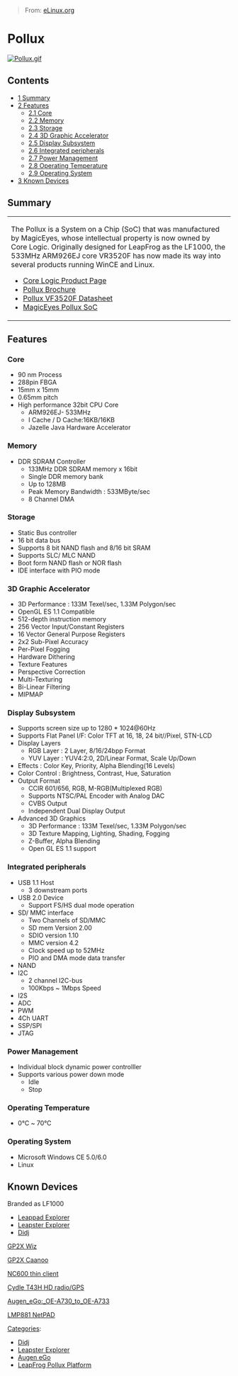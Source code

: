 > From: [eLinux.org](http://eLinux.org/Pollux "http://eLinux.org/Pollux")


# Pollux



[![Pollux.gif](http://eLinux.org/images/3/3e/Pollux.gif)](http://eLinux.org/File:Pollux.gif)

## Contents

-   [1 Summary](#summary)
-   [2 Features](#features)
    -   [2.1 Core](#core)
    -   [2.2 Memory](#memory)
    -   [2.3 Storage](#storage)
    -   [2.4 3D Graphic Accelerator](#3d-graphic-accelerator)
    -   [2.5 Display Subsystem](#display-subsystem)
    -   [2.6 Integrated peripherals](#integrated-peripherals)
    -   [2.7 Power Management](#power-management)
    -   [2.8 Operating Temperature](#operating-temperature)
    -   [2.9 Operating System](#operating-system)
-   [3 Known Devices](#known-devices)

## Summary

<table>
<col width="100%" />
<tbody>
<tr class="odd">
<td align="left"><p>The Pollux is a System on a Chip (SoC) that was manufactured by MagicEyes, whose intellectual property is now owned by Core Logic. Originally designed for LeapFrog as the LF1000, the 533MHz ARM926EJ core VR3520F has now made its way into several products running WinCE and Linux.</p>
<ul>
<li><a href="http://www.corelogic.co.kr/kor2/application/portable05.php">Core Logic Product Page</a></li>
<li><a href="http://elinux.org/images/c/cc/Pollux-brochure.pdf" title="Pollux-brochure.pdf">Pollux Brochure</a></li>
<li><a href="http://elinux.org/images/c/ca/Pollux-datasheet.pdf" title="Pollux-datasheet.pdf">Pollux VF3520F Datasheet</a></li>
<li><a href="http://thing1.linuxdevices.com/news/NS4648734230.html">MagicEyes Pollux SoC</a></li>
</ul></td>
</tr>
</tbody>
</table>

## Features

### Core

-   90 nm Process
-   288pin FBGA
-   15mm x 15mm
-   0.65mm pitch
-   High performance 32bit CPU Core
    -   ARM926EJ- 533MHz
    -   I Cache / D Cache:16KB/16KB
    -   Jazelle Java Hardware Accelerator

### Memory

-   DDR SDRAM Controller
    -   133MHz DDR SDRAM memory x 16bit
    -   Single DDR memory bank
    -   Up to 128MB
    -   Peak Memory Bandwidth : 533MByte/sec
    -   8 Channel DMA

### Storage

-   Static Bus controller
-   16 bit data bus
-   Supports 8 bit NAND flash and 8/16 bit SRAM
-   Supports SLC/ MLC NAND
-   Boot form NAND flash or NOR flash
-   IDE interface with PIO mode

### 3D Graphic Accelerator

-   3D Performance : 133M Texel/sec, 1.33M Polygon/sec
-   OpenGL ES 1.1 Compatible
-   512-depth instruction memory
-   256 Vector Input/Constant Registers
-   16 Vector General Purpose Registers
-   2x2 Sub-Pixel Accuracy
-   Per-Pixel Fogging
-   Hardware Dithering
-   Texture Features
-   Perspective Correction
-   Multi-Texturing
-   Bi-Linear Filtering
-   MIPMAP

### Display Subsystem

-   Supports screen size up to 1280 \* 1024@60Hz
-   Supports Flat Panel I/F: Color TFT at 16, 18, 24 bit//Pixel, STN-LCD
-   Display Layers
    -   RGB Layer : 2 Layer, 8/16/24bpp Format
    -   YUV Layer : YUV4:2:0, 2D/Linear Format, Scale Up/Down
-   Effects : Color Key, Priority, Alpha Blending(16 Levels)
-   Color Control : Brightness, Contrast, Hue, Saturation
-   Output Format
    -   CCIR 601/656, RGB, M-RGB(Multiplexed RGB)
    -   Supports NTSC/PAL Encoder with Analog DAC
    -   CVBS Output
    -   Independent Dual Display Output
-   Advanced 3D Graphics
    -   3D Performance : 133M Texel/sec, 1.33M Polygon/sec
    -   3D Texture Mapping, Lighting, Shading, Fogging
    -   Z-Buffer, Alpha Blending
    -   Open GL ES 1.1 support

### Integrated peripherals

-   USB 1.1 Host
    -   3 downstream ports
-   USB 2.0 Device
    -   Support FS/HS dual mode operation
-   SD/ MMC interface
    -   Two Channels of SD/MMC
    -   SD mem Version 2.00
    -   SDIO version 1.10
    -   MMC version 4.2
    -   Clock speed up to 52MHz
    -   PIO and DMA mode data transfer
-   NAND
-   I2C
    -   2 channel I2C-bus
    -   100Kbps \~ 1Mbps Speed
-   I2S
-   ADC
-   PWM
-   4Ch UART
-   SSP/SPI
-   JTAG

### Power Management

-   Individual block dynamic power controlller
-   Supports various power down mode
    -   Idle
    -   Stop

### Operating Temperature

-   0℃ \~ 70℃

### Operating System

-   Microsoft Windows CE 5.0/6.0
-   Linux

## Known Devices

Branded as LF1000

-   [Leappad Explorer](http://eLinux.org/Leappad_Explorer "Leappad Explorer")
-   [Leapster Explorer](http://eLinux.org/Leapster_Explorer "Leapster Explorer")
-   [Didj](http://eLinux.org/Didj "Didj")

[GP2X Wiz](http://eLinux.org/GP2X_Wiz "GP2X Wiz")

[GP2X Caanoo](http://en.wikipedia.org/wiki/GP2X_Caanoo)

[NC600 thin client](http://code.jeffkent.net/trac/nc600/)

[Cydle T43H HD radio/GPS](http://www.cydle.com/product_T43H.aspx)

[Augen\_eGo:\_OE-A730\_to\_OE-A733](http://eLinux.org/Augen_eGo:_OE-A730_to_OE-A733 "Augen eGo: OE-A730 to OE-A733")

[LMP881 NetPAD](http://lucasind-usa.com/lmp881.htm)


[Categories](http://eLinux.org/Special:Categories "Special:Categories"):

-   [Didj](http://eLinux.org/Category:Didj "Category:Didj")
-   [Leapster
    Explorer](http://eLinux.org/Category:Leapster_Explorer "Category:Leapster Explorer")
-   [Augen
    eGo](http://eLinux.org/index.php?title=Category:Augen_eGo&action=edit&redlink=1 "Category:Augen eGo (page does not exist)")
-   [LeapFrog Pollux
    Platform](http://eLinux.org/index.php?title=Category:LeapFrog_Pollux_Platform&action=edit&redlink=1 "Category:LeapFrog Pollux Platform (page does not exist)")

